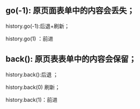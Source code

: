 ## go(-1): 原页面表单中的内容会丢失；

history.go(-1):后退+刷新；

history.go(1) ：前进

## back(): 原页表表单中的内容会保留；

history.back():后退 ；

history.back(0) 刷新；

history.back(1)：前进
